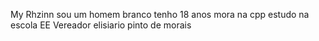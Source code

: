My Rhzinn 
sou um homem branco 
tenho 18 anos
mora na cpp
estudo na escola EE Vereador elisiario pinto de morais
